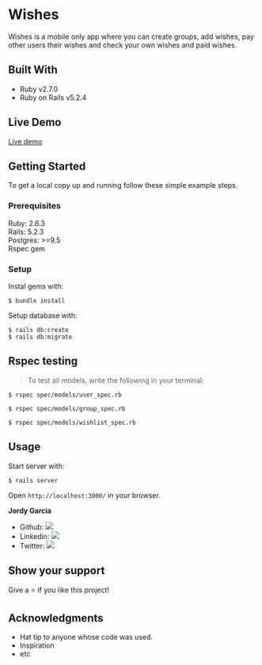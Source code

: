 # Wishes

Wishes is a mobile only app where you can create groups, add wishes, pay other users their wishes and check your own wishes and paid wishes.

## Built With

- Ruby v2.7.0
- Ruby on Rails v5.2.4

## Live Demo

[Live demo](https://whispering-sea-44240.herokuapp.com/)

## Getting Started

To get a local copy up and running follow these simple example steps.

### Prerequisites

Ruby: 2.6.3  
Rails: 5.2.3  
Postgres: >=9.5  
Rspec gem

### Setup

Instal gems with:

```
$ bundle install
```

Setup database with:

```
$ rails db:create
$ rails db:migrate
```

## Rspec testing

> To test all models, write the following in your terminal:

```
$ rspec spec/models/user_spec.rb
```

```
$ rspec spec/models/group_spec.rb
```

```
$ rspec spec/models/wishlist_spec.rb
```

## Usage

Start server with:

```
$ rails server
```

Open `http://localhost:3000/` in your browser.

**Jordy Garcia**

- Github: [![](https://img.shields.io/badge/GitHub-100000?style=for-the-badge&logo=github&logoColor=white)](https://github.com/garciajordy/)
- Linkedin: [![](https://img.shields.io/badge/LinkedIn-0077B5?style=for-the-badge&logo=linkedin&logoColor=white)](https://www.linkedin.com/in/jordygarcia/)
- Twitter: [![](https://img.shields.io/badge/Twitter-1DA1F2?style=for-the-badge&logo=twitter&logoColor=white)](https://twitter.com/JordyGarcia1994)

## Show your support

Give a ⭐️ if you like this project!

## Acknowledgments

- Hat tip to anyone whose code was used.
- Inspiration
- etc
